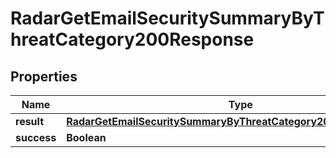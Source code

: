

# RadarGetEmailSecuritySummaryByThreatCategory200Response


## Properties

| Name | Type | Description | Notes |
|------------ | ------------- | ------------- | -------------|
|**result** | [**RadarGetEmailSecuritySummaryByThreatCategory200ResponseResult**](RadarGetEmailSecuritySummaryByThreatCategory200ResponseResult.md) |  |  |
|**success** | **Boolean** |  |  |




